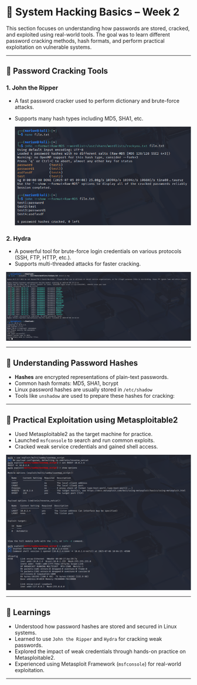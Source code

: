 # 🔐 System Hacking Basics – Week 2

This section focuses on understanding how passwords are stored, cracked, and exploited using real-world tools. The goal was to learn different password cracking methods, hash formats, and perform practical exploitation on vulnerable systems.

---

## 🔑 Password Cracking Tools

### 1. **John the Ripper**
- A fast password cracker used to perform dictionary and brute-force attacks.
- Supports many hash types including MD5, SHA1, etc.

  ![John the Ripper Screenshot](Images/john_the_riper.png)


### 2. **Hydra**

* A powerful tool for brute-force login credentials on various protocols (SSH, FTP, HTTP, etc.).
* Supports multi-threaded attacks for faster cracking.

![Hydra Screenshot](Images/hydra.png)

---

## 🧾 Understanding Password Hashes

* **Hashes** are encrypted representations of plain-text passwords.
* Common hash formats: MD5, SHA1, bcrypt
* Linux password hashes are usually stored in `/etc/shadow`
* Tools like `unshadow` are used to prepare these hashes for cracking:


---

## 🎯 Practical Exploitation using Metasploitable2

* Used Metasploitable2 as the target machine for practice.
* Launched `msfconsole` to search and run common exploits.
* Cracked weak service credentials and gained shell access.

![Msfconsole Screenshot](Images/msfconsole.png)

---

## 🧠 Learnings

* Understood how password hashes are stored and secured in Linux systems.
* Learned to use `John the Ripper` and `Hydra` for cracking weak passwords.
* Explored the impact of weak credentials through hands-on practice on Metasploitable2.
* Experienced using Metasploit Framework (`msfconsole`) for real-world exploitation.

---
